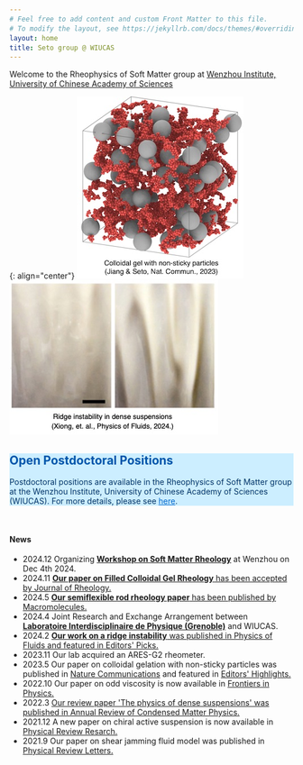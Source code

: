 ```yaml
---
# Feel free to add content and custom Front Matter to this file.
# To modify the layout, see https://jekyllrb.com/docs/themes/#overriding-theme-defaults
layout: home
title: Seto group @ WIUCAS
---
```


Welcome to the Rheophysics of Soft Matter group at [Wenzhou Institute, University of Chinese Academy of Sciences](https://wiucas.ac.cn/en/)

{: align="center"}
[![Sticky particles with non-sticky granular fillers](/assets/img/sticky-nonsticky-gel.jpg)](https://www.nature.com/articles/s41467-023-38461-1)
&emsp;&emsp;&emsp;
[![Ridge instability in dense suspensions](/assets/img/ridge_instability.jpg)](https://pubs.aip.org/aip/pof/article/36/2/024111/3262480/Ridge-instability-in-dense-suspensions-caused-by?searchresult=1)

<div class="card" style="background-color: #cceeff; color: #003366;">
  <div class="card-content">
    <h2 class="title is-4" style="color: #0055aa;">Open Postdoctoral Positions</h2>
    <p>Postdoctoral positions are available in the Rheophysics of Soft Matter group at the Wenzhou Institute, University of Chinese Academy of Sciences (WIUCAS). For more details, please see <a href="/JoinUs/" style="color: #0066cc;">here</a>. </p>
  </div>
</div>
<br>

#### News

- 2024.12 Organizing [**Workshop on Soft Matter Rheology**](/workshops/) at Wenzhou on Dec 4th 2024.
- 2024.11 [**Our paper on Filled Colloidal Gel Rheology** has been accepted by Journal of Rheology.](https://arxiv.org/abs/2311.08751)
- 2024.5 [**Our semiflexible rod rheology paper** has been published by Macromolecules.](https://doi.org/10.1021/acs.macromol.4c00532)
- 2024.4 Joint Research and Exchange Arrangement between [**Laboratoire Interdisciplinaire de Physique (Grenoble)**](https://liphy.univ-grenoble-alpes.fr/en) and WIUCAS.
- 2024.2 [**Our work on a ridge instability** was published in Physics of Fluids and featured in Editors' Picks.](https://pubs.aip.org/aip/pof/article/36/2/024111/3262480/Ridge-instability-in-dense-suspensions-caused-by?searchresult=1)
- 2023.11 Our lab acquired an ARES-G2 rheometer.
- 2023.5 Our paper on colloidal gelation with non-sticky particles was published in [Nature Communications](https://doi.org/10.1038/s41467-023-38461-1) and featured in [Editors' Highlights.](https://www.nature.com/collections/hjhbgijcei)
- 2022.10 Our paper on odd viscosity is now available in [Frontiers in Physics.](https://www.frontiersin.org/articles/10.3389/fphy.2022.951465/abstract)
- 2022.3 [Our review paper 'The physics of dense suspensions' was published in Annual Review of Condensed Matter Physics.](https://doi.org/10.1146/annurev-conmatphys-031620-105938)
- 2021.12 A new paper on chiral active suspension is now available in [Physical Review Resarch.](https://doi.org/10.1103/PhysRevResearch.3.043229)
- 2021.9 Our paper on shear jamming fluid model was published in [Physical Review Letters.](https://doi.org/10.1103/PhysRevLett.127.138001) 


